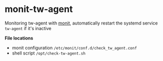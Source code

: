 # monit-tw-agent
Monitoring tw-agent with [monit](https://mmonit.com/monit/), automatically restart the systemd service `tw-agent` if it's inactive

**File locations**
- monit configuration `/etc/monit/conf.d/check_tw_agent.conf`
- shell script `/opt/check-tw-agent.sh`
